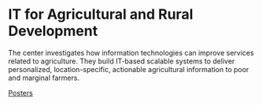 # IT for Agricultural and Rural Development

The center investigates how information technologies can improve services related to agriculture. They build IT-based scalable systems to deliver personalized, location-specific, actionable agricultural information to poor and marginal farmers.

[Posters](https://photos.app.goo.gl/ko3izEWiF3KTupvz6)
